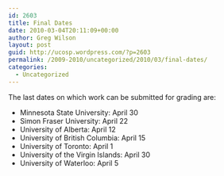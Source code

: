 ```yaml
---
id: 2603
title: Final Dates
date: 2010-03-04T20:11:09+00:00
author: Greg Wilson
layout: post
guid: http://ucosp.wordpress.com/?p=2603
permalink: /2009-2010/uncategorized/2010/03/final-dates/
categories:
  - Uncategorized
---
```

The last dates on which work can be submitted for grading are:

  * Minnesota State University: April 30
  * Simon Fraser University: April 22
  * University of Alberta: April 12
  * University of British Columbia: April 15
  * University of Toronto: April 1
  * University of the Virgin Islands: April 30
  * University of Waterloo: April 5
